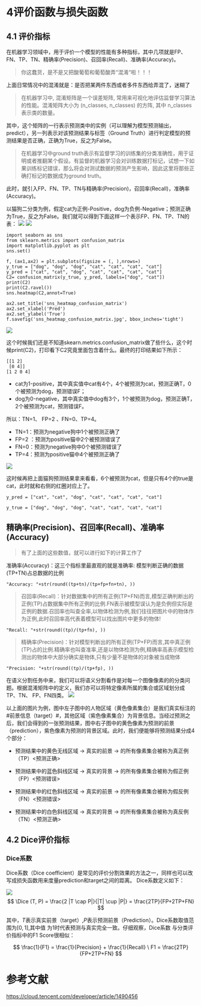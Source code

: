 
# 4评价函数与损失函数

## 4.1 评价指标

在机器学习领域中，用于评价一个模型的性能有多种指标，其中几项就是FP、FN、TP、TN、精确率(Precision)、召回率(Recall)、准确率(Accuracy)。

>  你这蠢货，是不是又把酸葡萄和葡萄酸弄“混淆“啦！！！

上面日常情况中的混淆就是：是否把某两件东西或者多件东西给弄混了，迷糊了

> 在机器学习中, 混淆矩阵是一个误差矩阵, 常用来可视化地评估监督学习算法的性能。混淆矩阵大小为 (n_classes, n_classes) 的方阵, 其中 n_classes 表示类的数量。

其中，这个矩阵的一行表示预测类中的实例（可以理解为模型预测输出，predict），另一列表示对该预测结果与标签（Ground Truth）进行判定模型的预测结果是否正确，正确为True，反之为False。

> 在机器学习中ground truth表示有监督学习的训练集的分类准确性，用于证明或者推翻某个假设。有监督的机器学习会对训练数据打标记，试想一下如果训练标记错误，那么将会对测试数据的预测产生影响，因此这里将那些正确打标记的数据成为ground truth。

此时，就引入FP、FN、TP、TN与精确率(Precision)，召回率(Recall)，准确率(Accuracy)。

以猫狗二分类为例，假定cat为正例-Positive，dog为负例-Negative；预测正确为True，反之为False。我们就可以得到下面这样一个表示FP、FN、TP、TN的表：
![](https://github.com/datawhalechina/team-learning-cv/raw/master/AerialImageSegmentation/img/Task4%EF%BC%9A%E8%AF%84%E4%BB%B7%E5%87%BD%E6%95%B0%E4%B8%8E%E6%8D%9F%E5%A4%B1%E5%87%BD%E6%95%B0_image/%E6%B7%B7%E6%B7%86%E7%9F%A9%E9%98%B5.png)
![](https://github.com/dushaobo16/city-map-segment/blob/main/image/Task04_img/1.png?raw=true)

```
import seaborn as sns
from sklearn.metrics import confusion_matrix
import matplotlib.pyplot as plt
sns.set()

f, (ax1,ax2) = plt.subplots(figsize = (, ),nrows=)
y_true = ["dog", "dog", "dog", "cat", "cat", "cat", "cat"]
y_pred = ["cat", "cat", "dog", "cat", "cat", "cat", "cat"]
C2= confusion_matrix(y_true, y_pred, labels=["dog", "cat"])
print(C2)
print(C2.ravel())
sns.heatmap(C2,annot=True)

ax2.set_title('sns_heatmap_confusion_matrix')
ax2.set_xlabel('Pred')
ax2.set_ylabel('True')
f.savefig('sns_heatmap_confusion_matrix.jpg', bbox_inches='tight')
```

![](https://github.com/dushaobo16/city-map-segment/blob/main/image/Task04_img/2.jpeg?raw=true)

这个时候我们还是不知道skearn.metrics.confusion_matrix做了些什么，这个时候print(C2)，打印看下C2究竟里面包含着什么。最终的打印结果如下所示：
```
[[1 2]
 [0 4]]
[1 2 0 4]
```

* cat为1-positive，其中真实值中cat有4个，4个被预测为cat，预测正确T，0个被预测为dog，预测错误F；
* dog为0-negative，其中真实值中dog有3个，1个被预测为dog，预测正确T，2个被预测为cat，预测错误F。

所以：TN=1、 FP=2 、FN=0、TP=4。

* TN=1：预测为negative狗中1个被预测正确了
* FP=2 ：预测为positive猫中2个被预测错误了
* FN=0：预测为negative狗中0个被预测错误了
* TP=4：预测为positive猫中4个被预测正确了

![](https://github.com/dushaobo16/city-map-segment/blob/main/image/Task04_img/3.png?raw=true)

这时候再把上面猫狗预测结果拿来看看，6个被预测为cat，但是只有4个的true是cat，此时就和右侧的红圈对应上了。

```
y_pred = ["cat", "cat", "dog", "cat", "cat", "cat", "cat"]

y_true = ["dog", "dog", "dog", "cat", "cat", "cat", "cat"]
```

## 精确率(Precision)、召回率(Recall)、准确率(Accuracy)
> 有了上面的这些数值，就可以进行如下的计算工作了

准确率(Accuracy)：这三个指标里最直观的就是准确率: 模型判断正确的数据(TP+TN)占总数据的比例
```
"Accuracy: "+str(round((tp+tn)/(tp+fp+fn+tn), ))
```

> 召回率(Recall)：针对数据集中的所有正例(TP+FN)而言,模型正确判断出的正例(TP)占数据集中所有正例的比例.FN表示被模型误认为是负例但实际是正例的数据.召回率也叫查全率,以物体检测为例,我们往往把图片中的物体作为正例,此时召回率高代表着模型可以找出图片中更多的物体!

```
"Recall: "+str(round((tp)/(tp+fn), ))
```

> 精确率(Precision)：针对模型判断出的所有正例(TP+FP)而言,其中真正例(TP)占的比例.精确率也叫查准率,还是以物体检测为例,精确率高表示模型检测出的物体中大部分确实是物体,只有少量不是物体的对象被当成物体
> 
```
"Precision: "+str(round((tp)/(tp+fp), ))
```

在语义分割任务中来，我们可以将语义分割看作是对每一个图像像素的的分类问题。根据混淆矩阵中的定义，我们亦可以将特定像素所属的集合或区域划分成TP、TN、 FP、FN四类。
![](https://github.com/datawhalechina/team-learning-cv/blob/master/AerialImageSegmentation/img/Task4%EF%BC%9A%E8%AF%84%E4%BB%B7%E5%87%BD%E6%95%B0%E4%B8%8E%E6%8D%9F%E5%A4%B1%E5%87%BD%E6%95%B0_image/%E5%88%86%E5%89%B2%E5%AF%B9%E7%85%A7.png)

以上面的图片为例，图中左子图中的人物区域（黄色像素集合）是我们真实标注的#前景信息（target）#，其他区域（紫色像素集合）为背景信息。当经过预测之后，我们会得到的一张预测结果，图中右子图中的黄色像素为预测的前景（prediction），紫色像素为预测的背景区域。此时，我们便能够将预测结果分成4个部分：

* 预测结果中的黄色无线区域 → 真实的前景 → 的所有像素集合被称为真正例（TP）<预测正确>

* 预测结果中的蓝色斜线区域 → 真实的背景 → 的所有像素集合被称为假正例（FP）<预测错误>

* 预测结果中的红色斜线区域 → 真实的前景 → 的所有像素集合被称为假反例（FN）<预测错误>

* 预测结果中的白色斜线区域 → 真实的背景 → 的所有像素集合被称为真反例（TN）<预测正确>

## 4.2 Dice评价指标

### Dice系数

Dice系数（Dice coefficient）是常见的评价分割效果的方法之一，同样也可以改写成损失函数用来度量prediction和target之间的距离。
Dice系数定义如下：

![](https://github.com/dushaobo16/city-map-segment/blob/main/image/Task04_img/dice.png?raw=true)
$$
\Dice (T, P) = \frac{2 |T \cap P|}{|T| \cup |P|} = \frac{2TP}{FP+2TP+FN}
$$

其中，$T$表示真实前景（target）,$P$表示预测前景（Prediction）。Dice系数取值范围为$[0,1]$,其中值 为1时代表预测与真实完全一致。仔细观察，Dice系数 与分类评价指标中的F1 Score很相似：

$$ \frac{1}{F1} = \frac{1}{Precision} + \frac{1}{Recall} \ F1 = \frac{2TP}{FP+2TP+FN} $$

# 参考文献

https://cloud.tencent.com/developer/article/1490456
